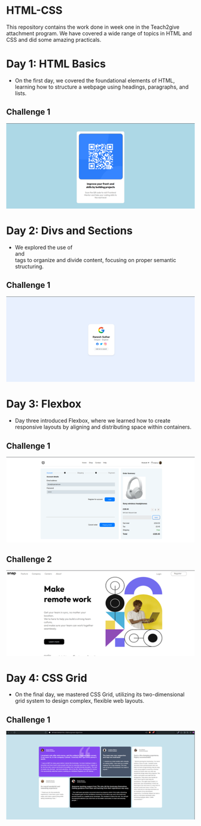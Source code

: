 # HTML-CSS
This repository contains the work done in week one in the Teach2give attachment program. 
We have covered a wide range of topics in HTML and CSS and did some amazing practicals.

# Day 1: HTML Basics
- On the first day, we covered the foundational elements of HTML, learning how to structure a webpage using headings, paragraphs, and lists.
## Challenge 1
<img src="https://github.com/Dbriane208/HTML-CSS/blob/main/HTML-CSS/Assignment-1/Qr-code.png" alt="Qr Code">

# Day 2: Divs and Sections
- We explored the use of <div> and <section> tags to organize and divide content, focusing on proper semantic structuring.
## Challenge 1
<img src="https://github.com/Dbriane208/HTML-CSS/blob/main/HTML-CSS/Assignment-2/images/profile.png" alt="Profile">

# Day 3: Flexbox
- Day three introduced Flexbox, where we learned how to create responsive layouts by aligning and distributing space within containers.
## Challenge 1
<img src="https://github.com/Dbriane208/HTML-CSS/blob/main/HTML-CSS/Assignment-3/images/checkout.png" alt="Checkout">

## Challenge 2
<img src="https://github.com/Dbriane208/HTML-CSS/blob/main/HTML-CSS/Assignment-4/images/snap.png" alt="Snap">

# Day 4: CSS Grid
- On the final day, we mastered CSS Grid, utilizing its two-dimensional grid system to design complex, flexible web layouts.
## Challenge 1
<img src="https://github.com/Dbriane208/HTML-CSS/blob/main/HTML-CSS/Assignment-5/images/Grid.png" alt="Testimonials">
